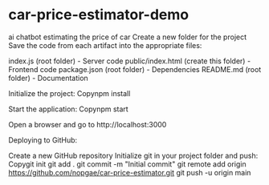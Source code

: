 # car-price-estimator-demo
ai chatbot estimating the price of car
Create a new folder for the project
Save the code from each artifact into the appropriate files:

index.js (root folder) - Server code
public/index.html (create this folder) - Frontend code
package.json (root folder) - Dependencies
README.md (root folder) - Documentation


Initialize the project:
Copynpm install

Start the application:
Copynpm start

Open a browser and go to http://localhost:3000

Deploying to GitHub:

Create a new GitHub repository
Initialize git in your project folder and push:
Copygit init
git add .
git commit -m "Initial commit"
git remote add origin https://github.com/nopgae/car-price-estimator.git
git push -u origin main

